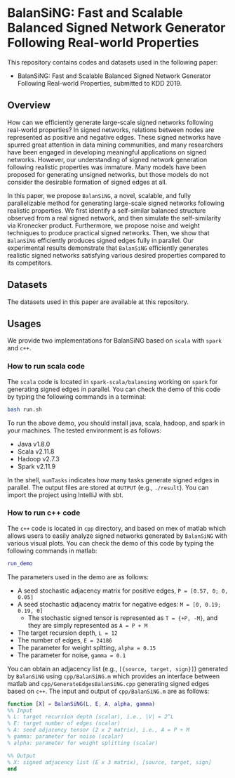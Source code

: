 # BalanSiNG: Fast and Scalable Balanced Signed Network Generator Following Real-world Properties

This repository contains codes and datasets used in the following paper:
* BalanSiNG: Fast and Scalable Balanced Signed Network Generator Following Real-world Properties, submitted to KDD 2019.

## Overview
How can we efficiently generate large-scale signed networks following real-world properties?
In signed networks, relations between nodes are represented as positive and negative edges.
These signed networks have spurred great attention in data mining  communities, and many researchers have been engaged in developing meaningful applications on signed networks.
However, our understanding of signed network generation following realistic properties was immature.
Many models have been proposed for generating unsigned networks, but those models do not consider the desirable formation of signed edges at all.

In this paper, we propose `BalanSiNG`, a novel, scalable, and fully parallelizable method for generating large-scale signed networks following realistic properties.
We first identify a self-similar balanced structure observed from a real signed network, and then simulate the self-similarity via Kronecker product.
Furthermore, we propose noise and weight techniques to produce practical signed networks.
Then, we show that `BalanSiNG` efficiently produces signed edges fully in parallel.
Our experimental results demonstrate that `BalanSiNG` efficiently generates realistic signed networks satisfying various desired properties compared to its competitors.

## Datasets
The datasets used in this paper are available at this repository. 

## Usages
We provide two implementations for BalanSiNG based on `scala` with `spark` and `c++`.

### How to run scala code
The `scala` code is located in `spark-scala/balansing` working on `spark` for generating signed edges in parallel.
You can check the demo of this code by typing the following commands in a terminal:
```bash
bash run.sh
```
To run the above demo, you should install java, scala, hadoop, and spark in your machines. The tested environment is as follows:
* Java v1.8.0
* Scala v2.11.8
* Hadoop v2.7.3
* Spark v2.11.9

In the shell, `numTasks` indicates how many tasks generate signed edges in parallel. 
The output files are stored at `OUTPUT` (e.g., `./result`). 
You can import the project using IntelliJ with sbt. 

### How to run c++ code
The `c++` code is located in `cpp` directory, and based on mex of matlab which allows users to easily analyze signed networks generated by `BalanSiNG` with various visual plots. 
You can check the demo of this code by typing the following commands in matlab:
```matlab
run_demo
```
The parameters used in the demo are as follows:
* A seed stochastic adjacency matrix for positive edges, `P = [0.57, 0; 0, 0.05]`
* A seed stochastic adjacency matrix for negative edges: `M = [0, 0.19; 0.19, 0]`
    * The stochastic signed tensor is represented as `T = {+P, -M}`, and they are simply represented as `A = P + M`
* The target recursion depth, `L = 12`
* The number of edges, `E = 24186`
* The parameter for weight spltting, `alpha = 0.15`
* The parameter for noise, `gamma = 0.1`

You can obtain an adjacency list (e.g., `[{source, target, sign}]`) generated by `BalanSiNG` using `cpp/BalanSiNG.m` which provides an interface between matlab and `cpp/GenerateEdgesBalanSiNG.cpp` generating signed edges based on `c++`.
The input and output of `cpp/BalanSiNG.m` are as follows:

```matlab
function [X] = BalanSiNG(L, E, A, alpha, gamma)
%% Input
% L: target recursion depth (scalar), i.e., |V| = 2^L
% E: target number of edges (scalar)
% A: seed adjacency tensor (2 x 2 matrix), i.e., A = P + M
% gamma: parameter for noise (scalar)
% alpha: parameter for weight splitting (scalar)

%% Output
% X: signed adjacency list (E x 3 matrix), [source, target, sign]
end
```
